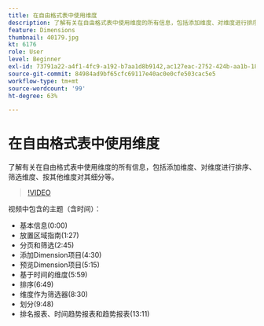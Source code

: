 ```yaml
---
title: 在自由格式表中使用维度
description: 了解有关在自由格式表中使用维度的所有信息，包括添加维度、对维度进行排序、筛选维度、按其他维度对其细分等。
feature: Dimensions
thumbnail: 40179.jpg
kt: 6176
role: User
level: Beginner
exl-id: 73791a22-a4f1-4fc9-a192-b7aa1d8b9142,ac127eac-2752-424b-aa1b-18a9688d42db
source-git-commit: 84984ad9bf65cfc69117e40ac0e0cfe503cac5e5
workflow-type: tm+mt
source-wordcount: '99'
ht-degree: 63%

---
```


# 在自由格式表中使用维度

了解有关在自由格式表中使用维度的所有信息，包括添加维度、对维度进行排序、筛选维度、按其他维度对其细分等。

>[!VIDEO](https://video.tv.adobe.com/v/40179/?quality=12&learn=on)

视频中包含的主题（含时间）：

* 基本信息(0:00)
* 放置区域指南(1:27)
* 分页和筛选(2:45)
* 添加Dimension项目(4:30)
* 预览Dimension项目(5:15)
* 基于时间的维度(5:59)
* 排序(6:49)
* 维度作为筛选器(8:30)
* 划分(9:48)
* 排名报表、时间趋势报表和趋势报表(13:11)
